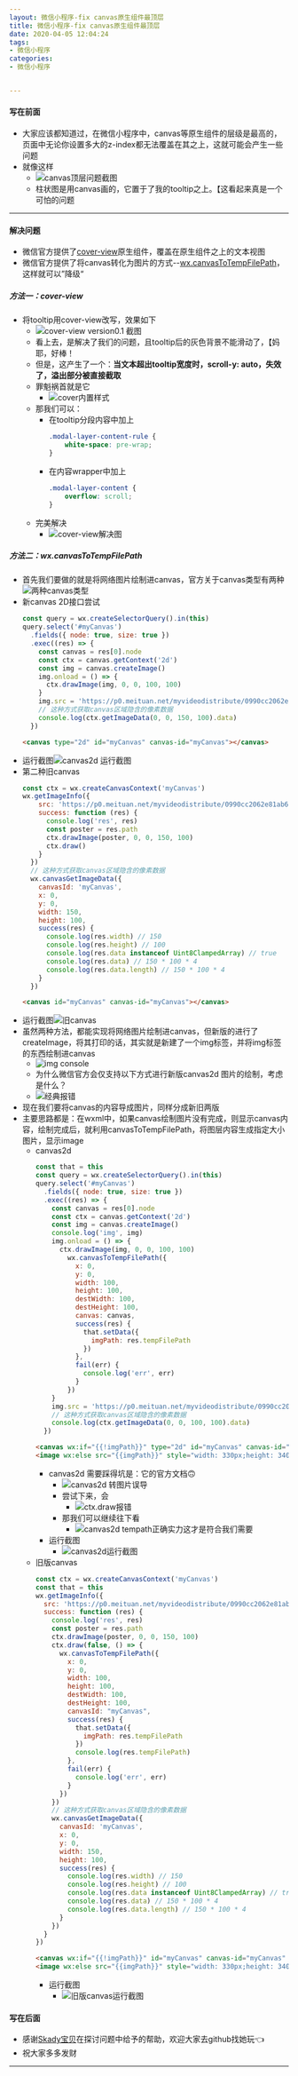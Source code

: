 ```yaml
---
layout: 微信小程序-fix canvas原生组件最顶层
title: 微信小程序-fix canvas原生组件最顶层
date: 2020-04-05 12:04:24
tags: 
- 微信小程序
categories:
- 微信小程序


---
```


#### 写在前面
- 大家应该都知道过，在微信小程序中，canvas等原生组件的层级是最高的，页面中无论你设置多大的z-index都无法覆盖在其之上，这就可能会产生一些问题
- 就像这样
	- ![canvas顶层问题截图](https://imgconvert.csdnimg.cn/aHR0cDovL3AwLm1laXR1YW4ubmV0L215dmlkZW9kaXN0cmlidXRlL2UxYmQ5OTM2M2VkYjU1NTRmYjc5MzBlZDllMTA0ZjEwMTc2MDM0LnBuZw?x-oss-process=image/format,png)
	- 柱状图是用canvas画的，它置于了我的tooltip之上。【这看起来真是一个可怕的问题
---

#### 解决问题
- 微信官方提供了[cover-view](https://developers.weixin.qq.com/miniprogram/dev/component/cover-view.html)原生组件，覆盖在原生组件之上的文本视图
- 微信官方提供了将canvas转化为图片的方式--[wx.canvasToTempFilePath](https://developers.weixin.qq.com/miniprogram/dev/api/canvas/wx.canvasToTempFilePath.html)，这样就可以”降级“


##### 方法一：cover-view
- 将tooltip用cover-view改写，效果如下
	- ![cover-view version0.1 截图](https://imgconvert.csdnimg.cn/aHR0cDovL3AwLm1laXR1YW4ubmV0L215dmlkZW9kaXN0cmlidXRlL2Y0MTZjZjhlMjNiZWEwMjNjYTM1M2JhOGExMDM1MDM2MzYyOTIucG5n?x-oss-process=image/format,png)
	- 看上去，是解决了我们的问题，且tooltip后的灰色背景不能滑动了，【妈耶，好棒！
	- 但是，这产生了一个：**当文本超出tooltip宽度时，scroll-y: auto，失效了，溢出部分被直接截取**
	- 罪魁祸首就是它
		- ![cover内置样式](https://imgconvert.csdnimg.cn/aHR0cDovL3AxLm1laXR1YW4ubmV0L215dmlkZW9kaXN0cmlidXRlL2M5ZDljYjZiZTQ0ZGY3YmJmNmRlMjAxNDM1ZmYzOTJjNDMxNDMucG5n?x-oss-process=image/format,png)
	- 那我们可以：
		- 在tooltip分段内容中加上
			```css
			.modal-layer-content-rule {
			    white-space: pre-wrap;
			}
			```
		- 在内容wrapper中加上
			```css
			.modal-layer-content {
			    overflow: scroll;
			}
			```
	- 完美解决
		- ![cover-view解决图](https://imgconvert.csdnimg.cn/aHR0cDovL3AxLm1laXR1YW4ubmV0L215dmlkZW9kaXN0cmlidXRlL2FhZjRkMDAyODdjZGI4M2Y0NWRhMGVkOTg3Mzc5MGNhNDQxMjkucG5n?x-oss-process=image/format,png)
##### 方法二：wx.canvasToTempFilePath
- 首先我们要做的就是将网络图片绘制进canvas，官方关于canvas类型有两种
![两种canvas类型](https://imgconvert.csdnimg.cn/aHR0cDovL3AwLm1laXR1YW4ubmV0L215dmlkZW9kaXN0cmlidXRlL2E4ZjJmNjA5OGYxNmQ4MzY3NWJiN2I3OWY0ZDM1NWM1MTAwMDg3LnBuZw?x-oss-process=image/format,png)
- 新canvas 2D接口尝试
	```javascript
	const query = wx.createSelectorQuery().in(this)
    query.select('#myCanvas')
      .fields({ node: true, size: true })
      .exec((res) => {
        const canvas = res[0].node
        const ctx = canvas.getContext('2d')
        const img = canvas.createImage()
        img.onload = () => {
          ctx.drawImage(img, 0, 0, 100, 100)
        }
        img.src = 'https://p0.meituan.net/myvideodistribute/0990cc2062e81ab6cc11fd8690f8755042005.jpg'
        // 这种方式获取canvas区域隐含的像素数据
        console.log(ctx.getImageData(0, 0, 150, 100).data)
      })
	```
	```html
	<canvas type="2d" id="myCanvas" canvas-id="myCanvas"></canvas>
	```
- 运行截图![canvas2d 运行截图](https://imgconvert.csdnimg.cn/aHR0cDovL3AwLm1laXR1YW4ubmV0L215dmlkZW9kaXN0cmlidXRlLzE5ZWE3ZGYxYjg2ODUzOWFhNzVhY2E0OTAxYzI2MzU2OTk4NDYucG5n?x-oss-process=image/format,png)
- 第二种旧canvas
	```javascript
	const ctx = wx.createCanvasContext('myCanvas')
    wx.getImageInfo({
        src: 'https://p0.meituan.net/myvideodistribute/0990cc2062e81ab6cc11fd8690f8755042005.jpg',
        success: function (res) {
          console.log('res', res)
          const poster = res.path                                  
          ctx.drawImage(poster, 0, 0, 150, 100)
          ctx.draw()
        }
      })
      // 这种方式获取canvas区域隐含的像素数据
      wx.canvasGetImageData({
        canvasId: 'myCanvas',
        x: 0,
        y: 0,
        width: 150,
        height: 100,
        success(res) {
          console.log(res.width) // 150
          console.log(res.height) // 100
          console.log(res.data instanceof Uint8ClampedArray) // true
          console.log(res.data) // 150 * 100 * 4
          console.log(res.data.length) // 150 * 100 * 4
        }
      })
	```
	```html
	<canvas id="myCanvas" canvas-id="myCanvas"></canvas>
	```
- 运行截图![旧canvas](https://imgconvert.csdnimg.cn/aHR0cDovL3AwLm1laXR1YW4ubmV0L215dmlkZW9kaXN0cmlidXRlLzU4NTg5MzQ4MDc3Njk3OTA0OTRmZmIzOWRiNDdjMWRmNjk4ODQucG5n?x-oss-process=image/format,png)
- 虽然两种方法，都能实现将网络图片绘制进canvas，但新版的进行了createImage，将其打印的话，其实就是新建了一个img标签，并将img标签的东西绘制进canvas
	- ![img console](https://imgconvert.csdnimg.cn/aHR0cDovL3AxLm1laXR1YW4ubmV0L215dmlkZW9kaXN0cmlidXRlLzFjMjE1NzMzZTRkY2UzNGZiNzI4NDFhZWEyMDc0ZWIwMjQ1OTQucG5n?x-oss-process=image/format,png)
	- 为什么微信官方会仅支持以下方式进行新版canvas2d 图片的绘制，考虑是什么？
	- ![经典报错](https://imgconvert.csdnimg.cn/aHR0cDovL3AwLm1laXR1YW4ubmV0L215dmlkZW9kaXN0cmlidXRlL2JhYWQ1OWRhNDI4M2FjZmViZTY1NGQ0ZWZiNTAxZDZlMjAxMjE2LnBuZw?x-oss-process=image/format,png)
- 现在我们要将canvas的内容导成图片，同样分成新旧两版
- 主要思路都是：在wxml中，如果canvas绘制图片没有完成，则显示canvas内容，绘制完成后，就利用canvasToTempFilePath，将图层内容生成指定大小图片，显示image
	- canvas2d 
		```javascript
		const that = this
	    const query = wx.createSelectorQuery().in(this)
	    query.select('#myCanvas')
	      .fields({ node: true, size: true })
	      .exec((res) => {
	        const canvas = res[0].node
	        const ctx = canvas.getContext('2d')
	        const img = canvas.createImage()
	        console.log('img', img)
	        img.onload = () => {
	          ctx.drawImage(img, 0, 0, 100, 100)
	            wx.canvasToTempFilePath({
	              x: 0,
	              y: 0,
	              width: 100,
	              height: 100,
	              destWidth: 100,
	              destHeight: 100,
	              canvas: canvas,
	              success(res) {
	                that.setData({
	                  imgPath: res.tempFilePath
	                })
	              },
	              fail(err) {
	                console.log('err', err)
	              }
	            })
	        }
	        img.src = 'https://p0.meituan.net/myvideodistribute/0990cc2062e81ab6cc11fd8690f8755042005.jpg'
	        // 这种方式获取canvas区域隐含的像素数据
	        console.log(ctx.getImageData(0, 0, 100, 100).data)
	      })
		```
		```html
		<canvas wx:if="{{!imgPath}}" type="2d" id="myCanvas" canvas-id="myCanvas" style="width: 330px;height: 340px;"></canvas>
		<image wx:else src="{{imgPath}}" style="width: 330px;height: 340px;" />
		```
		- canvas2d 需要踩得坑是：它的官方文档🙃
			- ![canvas2d 转图片误导](https://imgconvert.csdnimg.cn/aHR0cDovL3AxLm1laXR1YW4ubmV0L215dmlkZW9kaXN0cmlidXRlL2UwM2Q1ZDg0YzYyNmI0NzlmZjBjOTlmNzA1YmRhYjg5NDc5MjcucG5n?x-oss-process=image/format,png)
			- 尝试下来，会
				- ![ctx.draw报错](https://imgconvert.csdnimg.cn/aHR0cDovL3AxLm1laXR1YW4ubmV0L215dmlkZW9kaXN0cmlidXRlL2UxMjRiY2Q3ZmNjYWI5ODBlNDdkMTk2YTMyZGQyODI4NDUzODcucG5n?x-oss-process=image/format,png)
			- 那我们可以继续往下看
				- ![canvas2d tempath正确实力](https://imgconvert.csdnimg.cn/aHR0cDovL3AwLm1laXR1YW4ubmV0L215dmlkZW9kaXN0cmlidXRlL2YxODk5NWFiNDY4N2IwYmZlYzhjZTZkZWU2ZWQxYmZjMTA1MTY1LnBuZw?x-oss-process=image/format,png)这才是符合我们需要
		- 运行截图
			- ![canvas2d运行截图](https://imgconvert.csdnimg.cn/aHR0cDovL3AxLm1laXR1YW4ubmV0L215dmlkZW9kaXN0cmlidXRlL2JmMzVlMzY4YzRjMmRhYTgxNTA0NzM0YTIxZGMxM2I2NDYwNzIucG5n?x-oss-process=image/format,png)
	- 旧版canvas
		```javascript
	    const ctx = wx.createCanvasContext('myCanvas')
	    const that = this
	    wx.getImageInfo({
	      src: 'https://p0.meituan.net/myvideodistribute/0990cc2062e81ab6cc11fd8690f8755042005.jpg',
	      success: function (res) {
	        console.log('res', res)
	        const poster = res.path
	        ctx.drawImage(poster, 0, 0, 150, 100)
	        ctx.draw(false, () => {
	          wx.canvasToTempFilePath({
	            x: 0,
	            y: 0,
	            width: 100,
	            height: 100,
	            destWidth: 100,
	            destHeight: 100,
	            canvasId: "myCanvas",
	            success(res) {
	              that.setData({
	                imgPath: res.tempFilePath
	              })
	              console.log(res.tempFilePath)
	            },
	            fail(err) {
	              console.log('err', err)
	            }
	          })
	        })
	        // 这种方式获取canvas区域隐含的像素数据
	        wx.canvasGetImageData({
	          canvasId: 'myCanvas',
	          x: 0,
	          y: 0,
	          width: 150,
	          height: 100,
	          success(res) {
	            console.log(res.width) // 150
	            console.log(res.height) // 100
	            console.log(res.data instanceof Uint8ClampedArray) // true
	            console.log(res.data) // 150 * 100 * 4
	            console.log(res.data.length) // 150 * 100 * 4
	          }
	        })
	      }
	    })
		```
		```html
		<canvas wx:if="{{!imgPath}}" id="myCanvas" canvas-id="myCanvas" style="width: 330px;height: 340px;"></canvas>
		<image wx:else src="{{imgPath}}" style="width: 330px;height: 340px;" />
		```
		- 运行截图
			- ![旧版canvas运行截图](https://imgconvert.csdnimg.cn/aHR0cDovL3AwLm1laXR1YW4ubmV0L215dmlkZW9kaXN0cmlidXRlL2EzZTRiYTBkYzc2NDgzYTM1NTYxZDcwNDUzNzZkNjZmNDU5MTgucG5n?x-oss-process=image/format,png)
#### 写在后面
- 感谢[Skady宝贝](https://github.com/skadieyes)在探讨问题中给予的帮助，欢迎大家去github找她玩👈
- 祝大家多多发财
----
		
